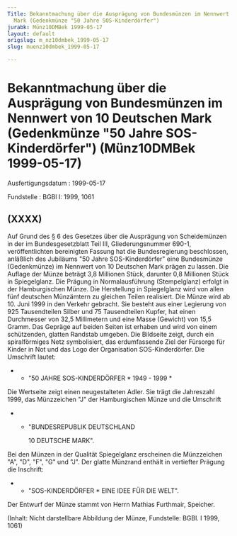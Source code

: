 ```yaml
---
Title: Bekanntmachung über die Ausprägung von Bundesmünzen im Nennwert von 10 Deutschen
  Mark (Gedenkmünze "50 Jahre SOS-Kinderdörfer")
jurabk: Münz10DMBek 1999-05-17
layout: default
origslug: m_nz10dmbek_1999-05-17
slug: muenz10dmbek_1999-05-17

---
```


# Bekanntmachung über die Ausprägung von Bundesmünzen im Nennwert von 10 Deutschen Mark (Gedenkmünze "50 Jahre SOS-Kinderdörfer") (Münz10DMBek 1999-05-17)

Ausfertigungsdatum
:   1999-05-17

Fundstelle
:   BGBl I: 1999, 1061

## (XXXX)

Auf Grund des § 6 des Gesetzes über die Ausprägung von Scheidemünzen
in der im Bundesgesetzblatt Teil III, Gliederungsnummer 690-1,
veröffentlichten bereinigten Fassung hat die Bundesregierung
beschlossen, anläßlich des Jubiläums "50 Jahre SOS-Kinderdörfer" eine
Bundesmünze (Gedenkmünze) im Nennwert von 10 Deutschen Mark prägen zu
lassen.
Die Auflage der Münze beträgt 3,8 Millionen Stück, darunter 0,8
Millionen Stück in Spiegelglanz. Die Prägung in Normalausführung
(Stempelglanz) erfolgt in der Hamburgischen Münze. Die Herstellung in
Spiegelglanz wird von allen fünf deutschen Münzämtern zu gleichen
Teilen realisiert.
Die Münze wird ab 10. Juni 1999 in den Verkehr gebracht. Sie besteht
aus einer Legierung von 925 Tausendteilen Silber und 75 Tausendteilen
Kupfer, hat einen Durchmesser von 32,5 Millimetern und eine Masse
(Gewicht) von 15,5 Gramm. Das Gepräge auf beiden Seiten ist erhaben
und wird von einem schützenden, glatten Randstab umgeben.
Die Bildseite zeigt, durch ein spiralförmiges Netz symbolisiert, das
erdumfassende Ziel der Fürsorge für Kinder in Not und das Logo der
Organisation SOS-Kinderdörfer. Die Umschrift lautet:

*
    *   "50 JAHRE SOS-KINDERDÖRFER
        \* 1949 - 1999 \*






Die Wertseite zeigt einen neugestalteten Adler. Sie trägt die
Jahreszahl 1999, das Münzzeichen "J" der Hamburgischen Münze und die
Umschrift

*
    *   "BUNDESREPUBLIK DEUTSCHLAND

        10 DEUTSCHE MARK".






Bei den Münzen in der Qualität Spiegelglanz erscheinen die Münzzeichen
"A", "D", "F", "G" und "J".
Der glatte Münzrand enthält in vertiefter Prägung die Inschrift:

*
    *   "SOS-KINDERDÖRFER
        \* EINE IDEE FÜR DIE WELT".






Der Entwurf der Münze stammt von Herrn Mathias Furthmair, Speicher.

(Inhalt: Nicht darstellbare Abbildung der Münze,
Fundstelle: BGBl. I 1999, 1061)

